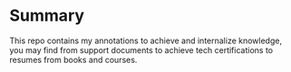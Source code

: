 # Summary

This repo contains my annotations to achieve and
internalize knowledge, you may find from support
documents to achieve tech certifications to resumes
from books and courses.
